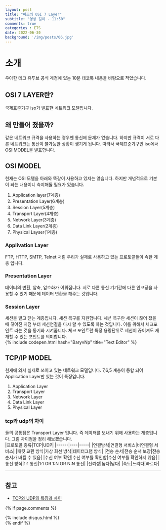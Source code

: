 ```yaml
---
layout: post
title: "파즈의 OSI 7 Layer"
subtitle: "영상 길이 - 11:50"
comments: true
categories : ETS
date: 2022-06-30
background: '/img/posts/06.jpg'
---
```


# 소개
우아한 테크 유투브 공식 계정에 있는 10분 테코톡 내용을 바탕으로 적었습니다.

## OSI 7 LAYER란?
국제표준기구 iso가 발표한 네트워크 모델입니다.

## 왜 만들어 졌을까?
같은 네트워크 규격을 사용하는 경우엔 통신에 문제가 없습니다.
하지만 규격이 서로 다른 네트워크는 통신이 불가능한 상황이 생기게 됩니다.
따라서 국제표준기구인 iso에서 OSI MODEL을 발표합니다.

## OSI MODEL
현재는 OSI 모델을 아래와 똑같이 사용하고 있지는 않습니다.
하지만 개념적으로 기본이 되는 내용이니 숙지해둘 필요가 있습니다.
1. Application layer(7계층)
2. Presentation Layer(6계층)
3. Session Layer(5계층)
4. Transport Layer(4계층)
5. Network Layer(3계층)
6. Data Link Layer(2계층)
7. Physical Layser(1계층)

### Applivation Layer
FTP, HTTP, SMTP, Telnet 처럼 우리가 실제로 사용하고 있는 프로토콜들이 속한 계층 입니다.

### Presentation Layer
데이터의 변환, 압축, 암호화가 이뤄집니다.
서로 다른 통신 기기간에 다른 인코딩을 사용할 수 있기 때문에 데이터 변환을 해주는 것입니다.

### Session Layer
세션을 열고 닫는 계층입니다.
세션 복구를 지원합니다.
세션 복구란 세션이 끊어 졌을 때 끊어진 지점 부터 세션연결을 다시 할 수 있도록 하는 것입니다.
이를 위해서 체크포인트 라는 것을 동기화 시켜줍니다.
체크 포인트란 특정 용량단위로 세션이 끊어져도 재개할 수 있는 포인트를 의미합니다.
<br>
{% include codepen.html hash="BaryvNp" title="Text Editor" %}


## TCP/IP MODEL
현재에 와서 실제로 쓰이고 있는 네트워크 모델입니다.
7,6,5 계층이 통합 되어 Application Layer만 있는 것이 특징입니다.
1. Application Layer
2. Transport Layer
3. Network Layer
4. Data Link Layer
5. Physical Layer

### tcp와 udp의 차이
둘의 공통점은 Transport Layer 입니다. 즉 데이터를 보내기 위해 사용하는 계층입니다. 그럼 차이점을 정리 해보겠습니다.
<br>
|프로토콜 종류|TCP|UDP|
|------|----|-----|
|연결방식|연결형 서비스|비연결형 서비스|
|패킷 교환 방식|가상 회선 방식|데이터그램 방식|
|전송 순서|전송 순서 보장|전송 순서가 바뀔 수 있음|
|수신 여부 확인|수신 여부를 확인함|수신 여부를 확인하지 않음|
|통신 방식|1:1 통신|1:1 OR 1:N OR N:N 통신|
|신뢰성|높다|낮다|
|속도|느리다|빠르다|


---
## 참고
- [TCP와 UDP의 특징과 차이](https://mangkyu.tistory.com/15)

{% if page.comments %}
<div id="post-disqus" class="container">
{% include disqus.html %}
</div>
{% endif %}
